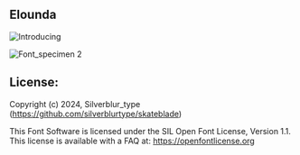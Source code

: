 ## Elounda

![Introducing](https://github.com/silverblurtype/elounda/assets/163983174/130f1149-ae7f-4d65-9a66-9733e18e4384)

![Font_specimen 2](https://github.com/silverblurtype/elounda/assets/163983174/8bf48a8f-f2fa-4586-a342-0fcf3bedc060)

## License:
Copyright (c) 2024, Silverblur_type (https://github.com/silverblurtype/skateblade)


This Font Software is licensed under the SIL Open Font License, Version 1.1. This license is available with a FAQ at:
https://openfontlicense.org
